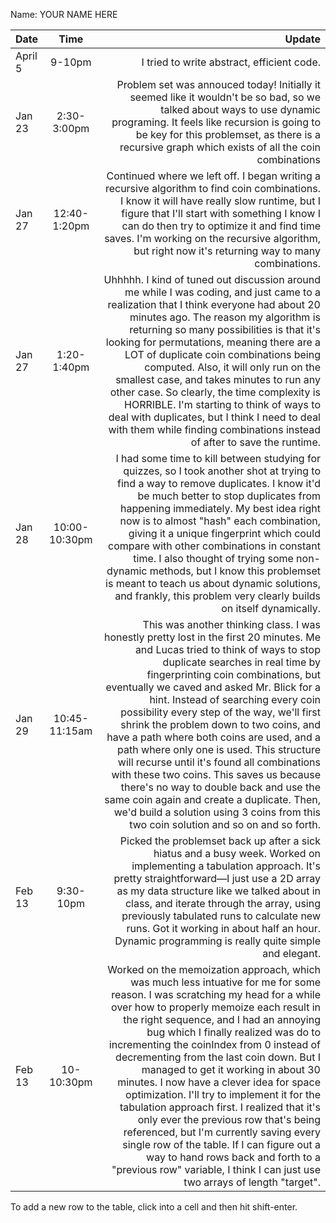 Name: YOUR NAME HERE

| Date    |     Time      |                                                                                                                                                                                                                                                                                                                                                                                                                                                                                                                                                                                                                                                                                                                                                                                      Update |
|:--------|:-------------:|--------------------------------------------------------------------------------------------------------------------------------------------------------------------------------------------------------------------------------------------------------------------------------------------------------------------------------------------------------------------------------------------------------------------------------------------------------------------------------------------------------------------------------------------------------------------------------------------------------------------------------------------------------------------------------------------------------------------------------------------------------------------------------------------:|
| April 5 |    9-10pm     |                                                                                                                                                                                                                                                                                                                                                                                                                                                                                                                                                                                                                                                                                                                                                  I tried to write abstract, efficient code. |
| Jan 23  |  2:30-3:00pm  |                                                                                                                                                                                                                                                                                                                                                                                                                                                                                                                  Problem set was annouced today! Initially it seemed like it wouldn't be so bad, so we talked about ways to use dynamic programing. It feels like recursion is going to be key for this problemset, as there is a recursive graph which exists of all the coin combinations |
| Jan 27  | 12:40-1:20pm  |                                                                                                                                                                                                                                                                                                                                                                                                                                              Continued where we left off. I began writing a recursive algorithm to find coin combinations. I know it will have really slow runtime, but I figure that I'll start with something I know I can do then try to optimize it and find time saves. I'm working on the recursive algorithm, but right now it's returning way to many combinations. |
| Jan 27  |  1:20-1:40pm  |                                                                                                                                                                Uhhhhh. I kind of tuned out discussion around me while I was coding, and just came to a realization that I think everyone had about 20 minutes ago. The reason my algorithm is returning so many possibilities is that it's looking for permutations, meaning there are a LOT of duplicate coin combinations being computed. Also, it will only run on the smallest case, and takes minutes to run any other case. So clearly, the time complexity is HORRIBLE. I'm starting to think of ways to deal with duplicates, but I think I need to deal with them while finding combinations instead of after to save the runtime. |
| Jan 28  | 10:00-10:30pm |                                                                                                                                                                                                                             I had some time to kill between studying for quizzes, so I took another shot at trying to find a way to remove duplicates. I know it'd be much better to stop duplicates from happening immediately. My best idea right now is to almost "hash" each combination, giving it a unique fingerprint which could compare with other combinations in constant time. I also thought of trying some non-dynamic methods, but I know this problemset is meant to teach us about dynamic solutions, and frankly, this problem very clearly builds on itself dynamically. |
| Jan 29  | 10:45-11:15am |                                  This was another thinking class. I was honestly pretty lost in the first 20 minutes. Me and Lucas tried to think of ways to stop duplicate searches in real time by fingerprinting coin combinations, but eventually we caved and asked Mr. Blick for a hint. Instead of searching every coin possibility every step of the way, we'll first shrink the problem down to two coins, and have a path where both coins are used, and a path where only one is used. This structure will recurse until it's found all combinations with these two coins. This saves us because there's no way to double back and use the same coin again and create a duplicate. Then, we'd build a solution using 3 coins from this two coin solution and so on and so forth. |
| Feb 13  |   9:30-10pm   |                                                                                                                                                                                                                                                                                                                                                                                  Picked the problemset back up after a sick hiatus and a busy week. Worked on implementing a tabulation approach. It's pretty straightforward—I just use a 2D array as my data structure like we talked about in class, and iterate through the array, using previously tabulated runs to calculate new runs. Got it working in about half an hour. Dynamic programming is really quite simple and elegant. |
| Feb 13  |  10-10:30pm   | Worked on the memoization approach, which was much less intuative for me for some reason. I was scratching my head for a while over how to properly memoize each result in the right sequence, and I had an annoying bug which I finally realized was do to incrementing the coinIndex from 0 instead of decrementing from the last coin down. But I managed to get it working in about 30 minutes. I now have a clever idea for space optimization. I'll try to implement it for the tabulation approach first. I realized that it's only ever the previous row that's being referenced, but I'm currently saving every single row of the table. If I can figure out a way to hand rows back and forth to a "previous row" variable, I think I can just use two arrays of length "target". |


To add a new row to the table, click into a cell and then hit shift-enter.